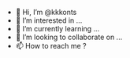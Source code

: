 - 👋 Hi, I’m @kkkonts
- 👀 I’m interested in ...
- 🌱 I’m currently learning ...
- 💞️ I’m looking to collaborate on ...
- 📫 How to reach me ?

<!---
kkkonts/kkkonts is a ✨ special ✨ repository because its `README.md` (this file) appears on your GitHub profile.
You can click the Preview link to take a look at your changes.
--->
